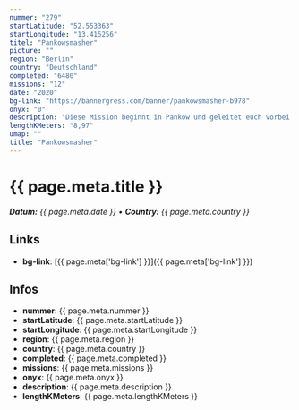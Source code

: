 ```yaml
---
nummer: "279"
startLatitude: "52.553363"
startLongitude: "13.415256"
titel: "Pankowsmasher"
picture: ""
region: "Berlin"
country: "Deutschland"
completed: "6480"
missions: "12"
date: "2020"
bg-link: "https://bannergress.com/banner/pankowsmasher-b978"
onyx: "0"
description: "Diese Mission beginnt in Pankow und geleitet euch vorbei an wunderschönen Wasserpumpen, Informationstafeln und historischen Bauwerken.  Sie besteht aus 12 Missionen  und bildet ein  einmaliges Banner."
lengthKMeters: "8,97"
umap: ""
title: "Pankowsmasher"
---
```


# {{ page.meta.title }}
_**Datum:** {{ page.meta.date }} • **Country:** {{ page.meta.country }}_

## Links
- **bg-link**: [{{ page.meta['bg-link'] }}]({{ page.meta['bg-link'] }})

## Infos
- **nummer**: {{ page.meta.nummer }}
- **startLatitude**: {{ page.meta.startLatitude }}
- **startLongitude**: {{ page.meta.startLongitude }}
- **region**: {{ page.meta.region }}
- **country**: {{ page.meta.country }}
- **completed**: {{ page.meta.completed }}
- **missions**: {{ page.meta.missions }}
- **onyx**: {{ page.meta.onyx }}
- **description**: {{ page.meta.description }}
- **lengthKMeters**: {{ page.meta.lengthKMeters }}


